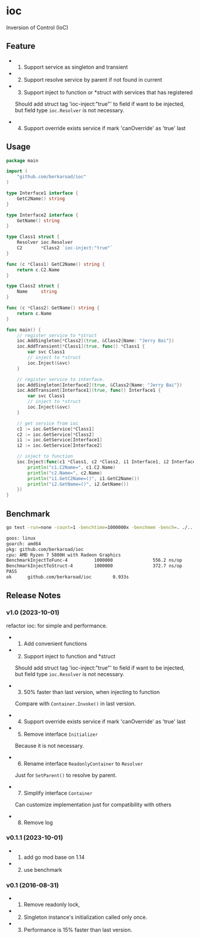 # ioc

Inversion of Control (IoC)

## Feature

* 1) Support service as singleton and transient

* 2) Support resolve service by parent if not found in current

* 3) Support inject to function or *struct with services that has registered

  Should add struct tag 'ioc-inject:"true"' to field if want to be injected, but field type `ioc.Resolver` is not necessary.

* 4) Support override exists service if mark 'canOverride' as 'true' last

## Usage

```go
package main

import (
    "github.com/berkaroad/ioc"
)

type Interface1 interface {
    GetC2Name() string
}

type Interface2 interface {
    GetName() string
}

type Class1 struct {
    Resolver ioc.Resolver
    C2       *Class2 `ioc-inject:"true"`
}

func (c *Class1) GetC2Name() string {
    return c.C2.Name
}

type Class2 struct {
    Name     string
}

func (c *Class2) GetName() string {
    return c.Name
}

func main() {
    // register service to *struct
    ioc.AddSingleton[*Class2](true, &Class2{Name: "Jerry Bai"})
    ioc.AddTransient[*Class1](true, func() *Class1 {
        var svc Class1
        // inject to *struct
        ioc.Inject(&svc)
    }

    // register service to interface.
    ioc.AddSingleton[Interface2](true, &Class2{Name: "Jerry Bai"})
    ioc.AddTransient[Interface1](true, func() Interface1 {
        var svc Class1
        // inject to *struct
        ioc.Inject(&svc)
    }

    // get service from ioc
    c1 := ioc.GetService[*Class1]
    c2 := ioc.GetService[*Class2]
    i1 := ioc.GetService[Interface1]
    i2 := ioc.GetService[Interface2]

    // inject to function
    ioc.Inject(func(c1 *Class1, c2 *Class2, i1 Interface1, i2 Interface2, resolver ioc.Resolver) {
        println("c1.C2Name=", c1.C2.Name)
        println("c2.Name=", c2.Name)
        println("i1.GetC2Name=()", i1.GetC2Name())
        println("i2.GetName=()", i2.GetName())
    })
}
```

## Benchmark

```sh
go test -run=none -count=1 -benchtime=1000000x -benchmem -bench=. ./...

goos: linux
goarch: amd64
pkg: github.com/berkaroad/ioc
cpu: AMD Ryzen 7 5800H with Radeon Graphics         
BenchmarkInjectToFunc-4          1000000               556.2 ns/op           128 B/op          5 allocs/op
BenchmarkInjectToStruct-4        1000000               372.7 ns/op            48 B/op          3 allocs/op
PASS
ok      github.com/berkaroad/ioc        0.933s
```

## Release Notes

### v1.0 (2023-10-01)

refactor ioc: for simple and performance.

* 1) Add convenient functions

* 2) Support inject to function and *struct

  Should add struct tag 'ioc-inject:"true"' to field if want to be injected, but field type `ioc.Resolver` is not necessary.

* 3) 50% faster than last version, when injecting to function

  Compare with `Container.Invoke()` in last version.

* 4) Support override exists service if mark 'canOverride' as 'true' last

* 5) Remove interface `Initializer`

  Because it is not necessary.

* 6) Rename interface `ReadonlyContainer` to `Resolver`

  Just for `SetParent()` to resolve by parent.

* 7) Simplify interface `Container`

  Can customize implementation just for compatibility with others

* 8) Remove log

### v0.1.1 (2023-10-01)

* 1) add go mod base on 1.14

* 2) use benchmark

### v0.1 (2016-08-31)

* 1) Remove readonly lock,

* 2) Singleton instance's initialization called only once.

* 3) Performance is 15% faster than last version.
